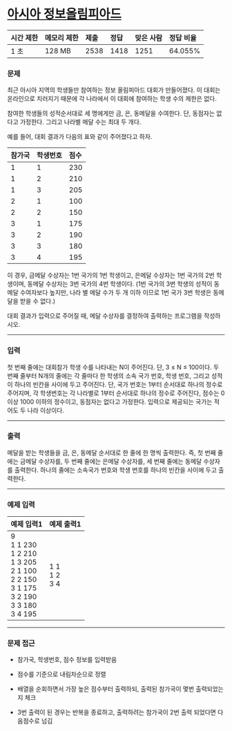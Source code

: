 # [아시아 정보올림피아드](https://www.acmicpc.net/problem/2535)

<div align = center>

| 시간 제한 | 메모리 제한 | 제출 | 정답 | 맞은 사람 | 정답 비율 |
| :-------- | :---------- | :--- | :--- | :-------- | :-------- |
| 1 초      | 128 MB      | 2538 | 1418 | 1251      | 64.055%   |

</div>

### 문제

최근 아시아 지역의 학생들만 참여하는 정보 올림피아드 대회가 만들어졌다. 이 대회는 온라인으로 치러지기 때문에 각 나라에서 이 대회에 참여하는 학생 수의 제한은 없다. 

참여한 학생들의 성적순서대로 세 명에게만 금, 은, 동메달을 수여한다. 단, 동점자는 없다고 가정한다. 그리고 나라별 메달 수는 최대 두 개다.

예를 들어, 대회 결과가 다음의 표와 같이 주어졌다고 하자.

| 참가국 | 학생번호 | 점수 |
| :----- | :------- | :--- |
| 1      | 1        | 230  |
| 1      | 2        | 210  |
| 1      | 3        | 205  |
| 2      | 1        | 100  |
| 2      | 2        | 150  |
| 3      | 1        | 175  |
| 3      | 2        | 190  |
| 3      | 3        | 180  |
| 3      | 4        | 195  |

이 경우, 금메달 수상자는 1번 국가의 1번 학생이고, 은메달 수상자는 1번 국가의 2번 학생이며, 동메달 수상자는 3번 국가의 4번 학생이다. (1번 국가의 3번 학생의 성적이 동메달 수여자보다 높지만, 나라 별 메달 수가 두 개 이하 이므로 1번 국가 3번 학생은 동메달을 받을 수 없다.)

대회 결과가 입력으로 주어질 때, 메달 수상자를 결정하여 출력하는 프로그램을 작성하시오.

---

### 입력

첫 번째 줄에는 대회참가 학생 수를 나타내는 N이 주어진다. 단, 3 ≤ N ≤ 100이다. 두 번째 줄부터 N개의 줄에는 각 줄마다 한 학생의 소속 국가 번호, 학생 번호, 그리고 성적이 하나의 빈칸을 사이에 두고 주어진다. 단, 국가 번호는 1부터 순서대로 하나의 정수로 주어지며, 각 학생번호는 각 나라별로 1부터 순서대로 하나의 정수로 주어진다, 점수는 0 이상 1000 이하의 정수이고, 동점자는 없다고 가정한다. 입력으로 제공되는 국가는 적어도 두 나라 이상이다.

---

### 출력

메달을 받는 학생들을 금, 은, 동메달 순서대로 한 줄에 한 명씩 출력한다. 즉, 첫 번째 줄에는 금메달 수상자를, 두 번째 줄에는 은메달 수상자를, 세 번째 줄에는 동메달 수상자를 출력한다. 하나의 줄에는 소속국가 번호와 학생 번호를 하나의 빈칸을 사이에 두고 출력한다. 

---

### 예제 입력

| 예제 입력1                                                                                                    | 예제 출력1          |
| :------------------------------------------------------------------------------------------------------------ | :------------------ |
| 9<br/>1 1 230<br/>1 2 210<br/>1 3 205<br/>2 1 100<br/>2 2 150<br/>3 1 175<br/>3 2 190<br/>3 3 180<br/>3 4 195 | 1 1<br/>1 2<br/>3 4 |

---

### 문제 접근

  - 참가국, 학생번호, 점수 정보를 입력받음

  - 점수를 기준으로 내림차순으로 정렬

  - 배열을 순회하면서 가장 높은 점수부터 출력하되, 출력된 참가국이 몇번 출력되었는지 체크

  - 3번 출력이 된 경우는 반복을 종료하고, 출력하려는 참가국이 2번 출력 되었다면 다음점수로 넘김